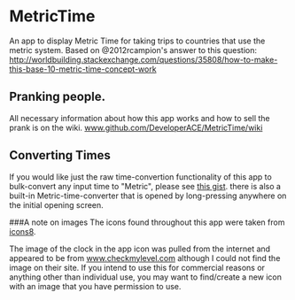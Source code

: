 # MetricTime
An app to display Metric Time for taking trips to countries that use the metric system. Based on @2012rcampion's answer to this question: http://worldbuilding.stackexchange.com/questions/35808/how-to-make-this-base-10-metric-time-concept-work

## Pranking people.
All necessary information about how this app works and how to sell the prank is on the wiki. www.github.com/DeveloperACE/MetricTime/wiki


## Converting Times
If you would like just the raw time-convertion functionality of this app to bulk-convert any input time to "Metric", please see [this gist](https://gist.github.com/DeveloperACE/edd2c3b68f240022d4a799c1c3f99645). there is also a built-in Metric-time-converter that is opened by long-pressing anywhere on the initial opening screen.


###A note on images
The icons found throughout this app were taken from [icons8](www.icons8.com).

The image of the clock in the app icon was pulled from the internet and appeared to be from www.checkmylevel.com although I could not find the image on their site. If you intend to use this for commercial reasons or anything other than individual use, you may want to find/create a new icon with an image that you have permission to use.
